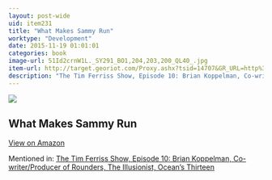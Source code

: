 ```yaml
---
layout: post-wide
uid: item231
title: "What Makes Sammy Run"
worktype: "Development"
date: 2015-11-19 01:01:01
categories: book
image-url: 51Id2crnW1L._SY291_BO1,204,203,200_QL40_.jpg
item-url: http://target.georiot.com/Proxy.ashx?tsid=14707&GR_URL=http%3A%2F%2Fwww.amazon.com%2FWhat-Makes-Sammy-Budd-Schulberg%2Fdp%2F0679734228%2F
description: "The Tim Ferriss Show, Episode 10: Brian Koppelman, Co-writer/Producer of Rounders, The Illusionist, Ocean’s Thirteen"
---
```

<a href="http://target.georiot.com/Proxy.ashx?tsid=14707&GR_URL=http%3A%2F%2Fwww.amazon.com%2FWhat-Makes-Sammy-Budd-Schulberg%2Fdp%2F0679734228%2F" target="blank"><img src="../../../../img/thumbs/51Id2crnW1L._SY291_BO1,204,203,200_QL40_.jpg" class="prod-img"></a>
<h2>What Makes Sammy Run</h2>
<p><a class="btn btn-primary" href="http://target.georiot.com/Proxy.ashx?tsid=14707&GR_URL=http%3A%2F%2Fwww.amazon.com%2FWhat-Makes-Sammy-Budd-Schulberg%2Fdp%2F0679734228%2F" target="blank">View on Amazon</a><p>
<p>Mentioned in: <a href="http://fourhourworkweek.com/2014/06/04/brian-koppelman-screenwriter/" target="blank">The Tim Ferriss Show, Episode 10: Brian Koppelman, Co-writer/Producer of Rounders, The Illusionist, Ocean’s Thirteen</a></p>
